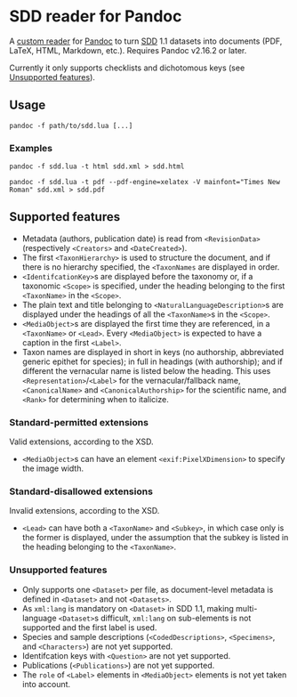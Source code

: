 # SDD reader for Pandoc

A [custom reader](https://pandoc.org/custom-readers.html) for [Pandoc](https://pandoc.org/)
to turn [SDD](https://sdd.tdwg.org/) 1.1 datasets into documents (PDF, LaTeX, HTML, Markdown, etc.).
Requires Pandoc v2.16.2 or later.

Currently it only supports checklists and dichotomous keys (see [Unsupported features](#unsupported-features)).

## Usage

    pandoc -f path/to/sdd.lua [...]

### Examples

    pandoc -f sdd.lua -t html sdd.xml > sdd.html

    pandoc -f sdd.lua -t pdf --pdf-engine=xelatex -V mainfont="Times New Roman" sdd.xml > sdd.pdf

## Supported features

- Metadata (authors, publication date) is read from `<RevisionData>` (respectively `<Creators>`
  and `<DateCreated>`).
- The first `<TaxonHierarchy>` is used to structure the document, and if there is no hierarchy
  specified, the `<TaxonNames` are displayed in order.
- `<IdentifcationKey>`s are displayed before the taxonomy or, if a taxonomic `<Scope>` is specified,
  under the heading belonging to the first `<TaxonName>` in the `<Scope>`.
- The plain text and title belonging to `<NaturalLanguageDescription>`s are displayed under the
  headings of all the `<TaxonName>`s in the `<Scope>`.
- `<MediaObject>`s are displayed the first time they are referenced, in a `<TaxonName>` or `<Lead>`.
  Every `<MediaObject>` is expected to have a caption in the first `<Label>`.
- Taxon names are displayed in short in keys (no authorship, abbreviated generic epithet for
  species); in full in headings (with authorship); and if different the vernacular name is
  listed below the heading. This uses `<Representation>`/`<Label>` for the vernacular/fallback name,
  `<CanonicalName>` and `<CanonicalAuthorship>` for the scientific name, and `<Rank>` for
  determining when to italicize.

### Standard-permitted extensions

Valid extensions, according to the XSD.

- `<MediaObject>`s can have an element `<exif:PixelXDimension>` to specify the image width.

### Standard-disallowed extensions

Invalid extensions, according to the XSD.

- `<Lead>` can have both a `<TaxonName>` and `<Subkey>`, in which case only is the former is
  displayed, under the assumption that the subkey is listed in the heading belonging to the
  `<TaxonName>`.

### Unsupported features

- Only supports one `<Dataset>` per file, as document-level metadata is defined in `<Dataset>`
  and not `<Datasets>`.
- As `xml:lang` is mandatory on `<Dataset>` in SDD 1.1, making multi-language `<Dataset>`s difficult,
  `xml:lang` on sub-elements is not supported and the first label is used.
- Species and sample descriptions (`<CodedDescriptions>`, `<Specimens>`, and `<Characters>`) are not
  yet supported.
- Identifcation keys with `<Question>` are not yet supported.
- Publications (`<Publications>`) are not yet supported.
- The `role` of `<Label>` elements in `<MediaObject>` elements is not yet taken into account.
